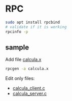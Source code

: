 # RPC

```bash
sudo apt install rpcbind
# validate if it is working
rpcinfo -p 
```

## sample

Add file [calcula.x](./calcula/calcula.x)

```bash
rpcgen -a calcula.x
```

Edit only files: 
  - [calcula_client.c](./calcula/calcula_client.c) 
  - [calcula_server.c](./calcula/calcula_server.c)
